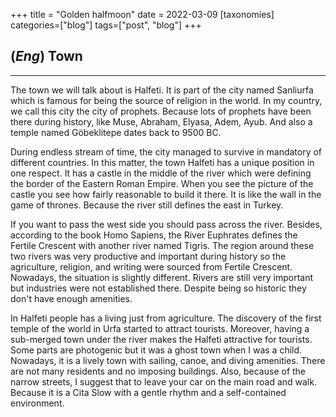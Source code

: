 +++
title = "Golden halfmoon"
date = 2022-03-09
[taxonomies]
categories=["blog"]
tags=["post", "blog"]
+++

## (*Eng*) Town
---
The town we will talk about is Halfeti. It is part of the city named Sanliurfa which is famous for being the source of religion in the world. In my country, we call this city the city of prophets. Because lots of prophets have been there during history, like Muse, Abraham, Elyasa, Adem, Ayub. And also a temple named Göbeklitepe dates back to 9500 BC.

During endless stream of time, the city managed to survive in mandatory of different countries. In this matter, the town Halfeti has a unique position in one respect. It has a castle in the middle of the river which were defining the border of the Eastern Roman Empire. When you see the picture of the castle you see how fairly reasonable to build it there. It is like the wall in the game of thrones. Because the river still defines the east in Turkey.

If you want to pass the west side you should pass across the river. Besides, according to the book Homo Sapiens, the River Euphrates defines the Fertile Crescent with another river named Tigris. The region around these two rivers was very productive and important during history so the agriculture, religion, and writing were sourced from Fertile Crescent. Nowadays, the situation is slightly different. Rivers are still very important but industries were not established there. Despite being so historic they don't have enough amenities.

In Halfeti people has a living just from agriculture. The discovery of the first temple of the world in Urfa started to attract tourists. Moreover, having a sub-merged town under the river makes the Halfeti attractive for tourists. Some parts are photogenic but it was a ghost town when I was a child. Nowadays, it is a lively town with sailing, canoe, and diving amenities. There are not many residents and no imposing buildings. Also, because of the narrow streets, I suggest that to leave your car on the main road and walk. Because it is a Cita Slow with a gentle rhythm and a self-contained environment.